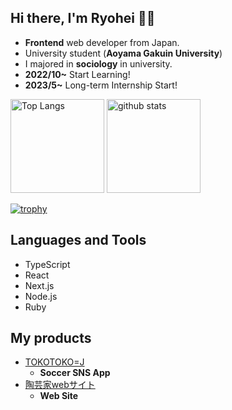 ## Hi there, I'm Ryohei 👋👋

- **Frontend** web developer from Japan.
- University student (**Aoyama Gakuin University**)
- I majored in **sociology** in university.
- **2022/10~** Start Learning!
- **2023/5~**  Long-term Internship Start!


<p align="left"> 
  <img alt="Top Langs" height="150px" src="https://github-readme-stats.vercel.app/api/top-langs/?username=kumaaa1212&layout=compact&show_icons=true&theme=onedark" />
  <img alt="github stats" height="150px" src="https://github-readme-stats.vercel.app/api?username=kumaaa1212&theme=onedark&show_icons=ture" />
</p>

[![trophy](https://github-profile-trophy.vercel.app/?username=kumaaa1212&theme=onedark&column=7
)](https://github.com/ryo-ma/github-profile-trophy)




## Languages and Tools

- TypeScript
- React
- Next.js
- Node.js
- Ruby

## My products

+ [TOKOTOKO=J](https://tokotokoj.vercel.app)
  +  **Soccer SNS App**
+ [陶芸家webサイト](https://kumaaa1111-github-io.vercel.app/)
  + **Web Site**




